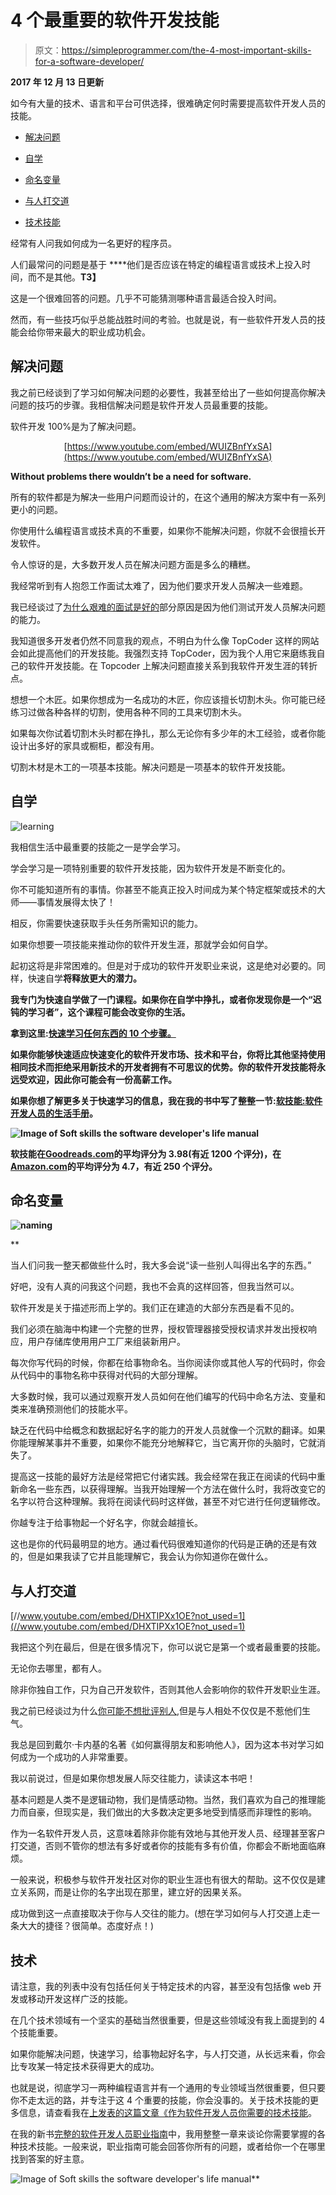 # 4 个最重要的软件开发技能

> 原文：<https://simpleprogrammer.com/the-4-most-important-skills-for-a-software-developer/>

**2017 年 12 月 13 日更新**

如今有大量的技术、语言和平台可供选择，很难确定何时需要提高软件开发人员的技能。

*   [解决问题](#solving-problems)

*   [自学](#teaching-yourself)

*   [命名变量](#naming-variables)

*   [与人打交道](#dealing-with-people)

*   [技术技能](#technical-skills)

经常有人问我如何成为一名更好的程序员。

人们最常问的问题是基于 ****他们是否应该在特定的编程语言或技术上投入时间，而不是其他。**T3】**

这是一个很难回答的问题。几乎不可能猜测哪种语言最适合投入时间。

然而，有一些技巧似乎总能战胜时间的考验。也就是说，有一些软件开发人员的技能会给你带来最大的职业成功机会。

## 解决问题

我之前已经谈到了学习如何解决问题的必要性，我甚至给出了一些如何提高你解决问题的技巧的步骤。我相信解决问题是软件开发人员最重要的技能。

软件开发 100%是为了解决问题。

<center>

[https://www.youtube.com/embed/WUIZBnfYxSA](https://www.youtube.com/embed/WUIZBnfYxSA)

</center>

**Without problems there wouldn’t be a need for software.**

所有的软件都是为解决一些用户问题而设计的，在这个通用的解决方案中有一系列更小的问题。

你使用什么编程语言或技术真的不重要，如果你不能解决问题，你就不会很擅长开发软件。

令人惊讶的是，大多数开发人员在解决问题方面是多么的糟糕。

我经常听到有人抱怨工作面试太难了，因为他们要求开发人员解决一些难题。

我已经谈过了[为什么艰难的面试是好的](https://simpleprogrammer.com/2010/10/06/why-hard-interviews-are-good/)部分原因是因为他们测试开发人员解决问题的能力。

我知道很多开发者仍然不同意我的观点，不明白为什么像 TopCoder 这样的网站会如此提高他们的开发技能。我强烈支持 TopCoder，因为我个人用它来磨练我自己的软件开发技能。在 Topcoder 上解决问题直接关系到我软件开发生涯的转折点。

想想一个木匠。如果你想成为一名成功的木匠，你应该擅长切割木头。你可能已经练习过做各种各样的切割，使用各种不同的工具来切割木头。

如果每次你试着切割木头时都在挣扎，那么无论你有多少年的木工经验，或者你能设计出多好的家具或橱柜，都没有用。

切割木材是木工的一项基本技能。解决问题是一项基本的软件开发技能。

## 自学



![learning](img/3739ebe013a143d9963128be5643f9ec.png "learning")



我相信生活中最重要的技能之一是学会学习。

学会学习是一项特别重要的软件开发技能，因为软件开发是不断变化的。

你不可能知道所有的事情。你甚至不能真正投入时间成为某个特定框架或技术的大师——事情发展得太快了！

相反，你需要快速获取手头任务所需知识的能力。

如果你想要一项技能来推动你的软件开发生涯，那就学会如何自学。

起初这将是非常困难的。但是对于成功的软件开发职业来说，这是绝对必要的。同样，快速自学**将释放更大的潜力。**

**我专门为快速自学做了一门课程。如果你在自学中挣扎，或者你发现你是一个“迟钝的学习者”，这个课程可能会改变你的生活。**

**拿到这里:[快速学习任何东西的 10 个步骤。](https://simpleprogrammer.com/store/products/learn-anything-quickly/)**

**如果你能够快速适应快速变化的软件开发市场、技术和平台，你将比其他坚持使用相同技术而拒绝采用新技术的开发者拥有不可思议的优势。你的软件开发技能将永远受欢迎，因此你可能会有一份高薪工作。**

**如果你想了解更多关于快速学习的信息，我在我的书中写了整整一节:[软技能:软件开发人员的生活手册](http://amzn.to/2Bk8Cw9)。**

 **![Image of Soft skills the software developer's life manual](img/67f81a846bca44e59a25a75bf7efc449.png)** 

**软技能在[Goodreads.com](https://www.goodreads.com/book/show/23232941-soft-skills)的平均评分为 3.98(有近 1200 个评分)，在[Amazon.com](http://amzn.to/2Bk8Cw9)的平均评分为 4.7，有近 250 个评分。**

## **命名变量**

**[](https://simpleprogrammer.com/wp-content/uploads/2012/12/naming.jpg)**

**![naming](img/76d8b2a2bcc092f5953cb4fec26ba40a.png "naming")**

**

当人们问我一整天都做些什么时，我大多会说“读一些别人叫得出名字的东西。”

好吧，没有人真的问我这个问题，我也不会真的这样回答，但我当然可以。

软件开发是关于描述形而上学的。我们正在建造的大部分东西是看不见的。

我们必须在脑海中构建一个完整的世界，授权管理器接受授权请求并发出授权响应，用户存储库使用用户工厂来组装新用户。

每次你写代码的时候，你都在给事物命名。当你阅读你或其他人写的代码时，你会从代码中的事物名称中获得对代码的大部分理解。

大多数时候，我可以通过观察开发人员如何在他们编写的代码中命名方法、变量和类来准确预测他们的技能水平。

缺乏在代码中给概念和数据起好名字的能力的开发人员就像一个沉默的翻译。如果你能理解某事并不重要，如果你不能充分地解释它，当它离开你的头脑时，它就消失了。

提高这一技能的最好方法是经常把它付诸实践。我会经常在我正在阅读的代码中重新命名一些东西，以获得理解。当我开始理解一个方法在做什么时，我将改变它的名字以符合这种理解。我将在阅读代码时这样做，甚至不对它进行任何逻辑修改。

你越专注于给事物起一个好名字，你就会越擅长。

这也是你的代码最明显的地方。通过看代码很难知道你的代码是正确的还是有效的，但是如果我读了它并且能理解它，我会认为你知道你在做什么。

## 与人打交道

[//www.youtube.com/embed/DHXTIPXx1OE?not_used=1](//www.youtube.com/embed/DHXTIPXx1OE?not_used=1)

我把这个列在最后，但是在很多情况下，你可以说它是第一个或者最重要的技能。

无论你去哪里，都有人。

除非你独自工作，只为自己开发软件，否则其他人会影响你的软件开发职业生涯。

我之前已经谈过为什么[你可能不想批评别人](https://simpleprogrammer.com/2012/10/07/calling-someones-baby-ugly/),但是与人相处不仅仅是不惹他们生气。

我总是回到戴尔·卡内基的名著《如何赢得朋友和影响他人》，因为这本书对学习如何成为一个成功的人非常重要。

我以前说过，但是如果你想发展人际交往能力，读读这本书吧！

基本问题是人类不是逻辑动物，我们是情感动物。当然，我们喜欢为自己的推理能力而自豪，但现实是，我们做出的大多数决定更多地受到情感而非理性的影响。

作为一名软件开发人员，这意味着除非你能有效地与其他开发人员、经理甚至客户打交道，否则不管你的想法有多好或者你的技能有多有价值，你都会不断地面临麻烦。

一般来说，积极参与软件开发社区对你的职业生涯也有很大的帮助。这不仅仅是建立关系网，而是让你的名字出现在那里，建立好的因果关系。

成功做到这一点直接取决于你与人交往的能力。(想在学习如何与人打交道上走一条大大的捷径？很简单。态度好点！)

## 技术

请注意，我的列表中没有包括任何关于特定技术的内容，甚至没有包括像 web 开发或移动开发这样广泛的技能。

在几个技术领域有一个坚实的基础当然很重要，但是这些领域没有我上面提到的 4 个技能重要。

如果你能解决问题，快速学习，给事物起好名字，与人打交道，从长远来看，你会比专攻某一特定技术获得更大的成功。

也就是说，彻底学习一两种编程语言并有一个通用的专业领域当然很重要，但只要你不走太远的路，并专注于这 4 个重要的技能，你会没事的。关于技术技能的更多信息，请查看我在[上发表的这篇文章《作为软件开发人员你需要的技术技能](https://simpleprogrammer.com/2016/07/18/technical-skills-software-developer/)。

在我的新书[完整的软件开发人员职业指南](http://amzn.to/2AHZ1jp)中，我用整整一章来谈论你需要掌握的各种技术技能。一般来说，职业指南可能会回答你所有的问题，或者给你一个在哪里找到答案的好主意。

 ![Image of Soft skills the software developer's life manual](img/f1fc0aa463b1d630590e74e8e09ab0d7.png)**